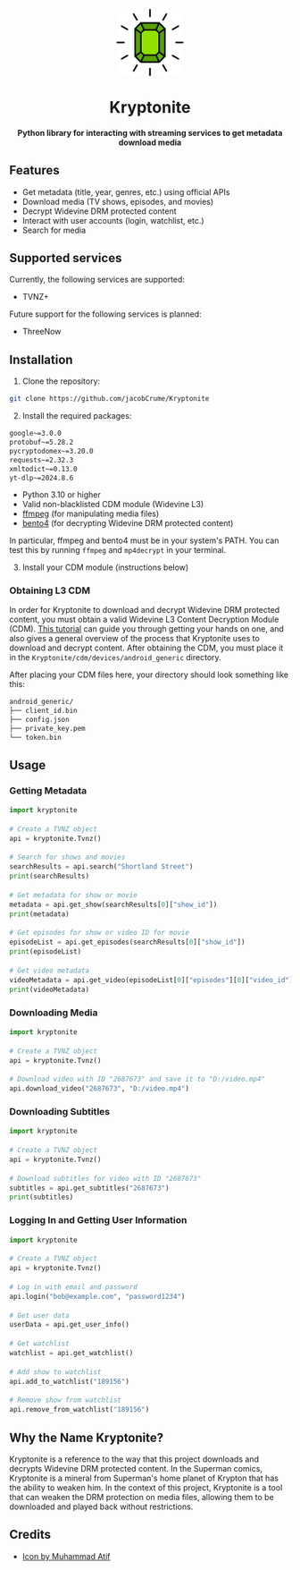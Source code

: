 <p align="center">
    <img src="docs/images/icon.png" alt="drawing" width="120" align="center"/>
</p>

<h1 align="center">
Kryptonite
</h1>

<h4 align="center">
Python library for interacting with streaming services to get metadata download media
</h4>

## Features

- Get metadata (title, year, genres, etc.) using official APIs
- Download media (TV shows, episodes, and movies)
- Decrypt Widevine DRM protected content
- Interact with user accounts (login, watchlist, etc.)
- Search for media

## Supported services

Currently, the following services are supported:

- TVNZ+

Future support for the following services is planned:

- ThreeNow

## Installation

1. Clone the repository:

```bash
git clone https://github.com/jacobCrume/Kryptonite
```

2. Install the required packages:

```requirements
google~=3.0.0
protobuf~=5.28.2
pycryptodomex~=3.20.0
requests~=2.32.3
xmltodict~=0.13.0
yt-dlp~=2024.8.6
```

- Python 3.10 or higher
- Valid non-blacklisted CDM module (Widevine L3)
- [ffmpeg](https://www.ffmpeg.org/download.html) (for manipulating media files)
- [bento4](https://www.bento4.com/downloads/) (for decrypting Widevine DRM protected content)

In particular, ffmpeg and bento4 must be in your system's PATH. You can test this by running `ffmpeg` and `mp4decrypt` in your terminal.

3. Install your CDM module (instructions below)

### Obtaining L3 CDM

In order for Kryptonite to download and decrypt Widevine DRM protected content, you must obtain a valid Widevine L3 Content Decryption Module (CDM). [This tutorial](https://www.ismailzai.com/blog/picking-the-widevine-locks) can guide you through getting your hands on one, and also gives a general overview of the process that Kryptonite uses to download and decrypt content. After obtaining the CDM, you must place it in the `Kryptonite/cdm/devices/android_generic` directory.

After placing your CDM files here, your directory should look something like this:

```
android_generic/
├── client_id.bin
├── config.json
├── private_key.pem
└── token.bin
```

## Usage

### Getting Metadata

```python
import kryptonite

# Create a TVNZ object
api = kryptonite.Tvnz()

# Search for shows and movies
searchResults = api.search("Shortland Street")
print(searchResults)

# Get metadata for show or movie
metadata = api.get_show(searchResults[0]["show_id"])
print(metadata)

# Get episodes for show or video ID for movie
episodeList = api.get_episodes(searchResults[0]["show_id"])
print(episodeList)

# Get video metadata
videoMetadata = api.get_video(episodeList[0]["episodes"][0]["video_id"])
print(videoMetadata)
```

### Downloading Media

```python
import kryptonite

# Create a TVNZ object
api = kryptonite.Tvnz()

# Download video with ID "2687673" and save it to "D:/video.mp4"
api.download_video("2687673", "D:/video.mp4")
```

### Downloading Subtitles

```python
import kryptonite

# Create a TVNZ object
api = kryptonite.Tvnz()

# Download subtitles for video with ID "2687673"
subtitles = api.get_subtitles("2687673")
print(subtitles)
```

### Logging In and Getting User Information

```python
import kryptonite

# Create a TVNZ object
api = kryptonite.Tvnz()

# Log in with email and password
api.login("bob@example.com", "password1234")

# Get user data
userData = api.get_user_info()

# Get watchlist
watchlist = api.get_watchlist()

# Add show to watchlist
api.add_to_watchlist("189156")

# Remove show from watchlist
api.remove_from_watchlist("189156")
```

## Why the Name Kryptonite?

Kryptonite is a reference to the way that this project downloads and decrypts Widevine DRM protected content. In the Superman comics, Kryptonite is a mineral from Superman's home planet of Krypton that has the ability to weaken him. In the context of this project, Kryptonite is a tool that can weaken the DRM protection on media files, allowing them to be downloaded and played back without restrictions.

## Credits

- <a href="https://www.freepik.com/icon/gemstone_12741643#fromView=search&page=1&position=70&uuid=77cdad4e-e99a-4e2d-b4a4-d0088461d3bc">Icon by Muhammad Atif</a>
